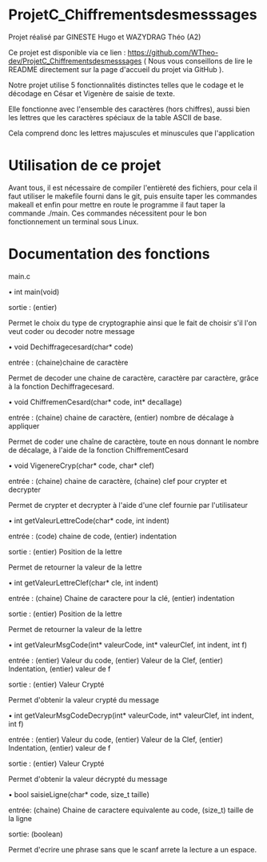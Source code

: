 # ProjetC_Chiffrementsdesmesssages
Projet réalisé par GINESTE Hugo et WAZYDRAG Théo (A2)

Ce projet est disponible via ce lien : https://github.com/WTheo-dev/ProjetC_Chiffrementsdesmesssages ( Nous vous conseillons de lire le README directement sur la page d'accueil du projet via GitHub ).

Notre projet utilise 5 fonctionnalités distinctes telles que le codage et le décodage en César et Vigenère de saisie de texte.

Elle fonctionne avec l'ensemble des caractères (hors chiffres), aussi bien les lettres que les caractères spéciaux de la table ASCII de base.

Cela comprend donc les lettres majuscules et minuscules que l'application 

# Utilisation de ce projet

Avant tous, il est nécessaire de compiler l'entièreté des fichiers, pour cela il faut utiliser le makefile fourni dans le git, puis ensuite taper les commandes makeall et enfin pour mettre en route le programme il faut taper la commande ./main. Ces commandes nécessitent pour le bon fonctionnement un terminal sous Linux.

# Documentation des fonctions

main.c

• int main(void)

sortie : (entier) 

Permet le choix du type de cryptographie ainsi que le fait de choisir s'il l'on veut coder ou decoder notre message

• void Dechiffragecesard(char* code)

entrée : (chaine)chaine de caractère

Permet de decoder une chaine de caractère, caractère par caractère, grâce à la fonction Dechiffragecesard.

• void ChiffremenCesard(char* code, int* decallage)

entrée :  (chaine) chaine de caractère, (entier) nombre de décalage à appliquer 

Permet de coder une chaîne de caractère, toute en nous donnant le nombre de décalage, à l'aide de la fonction ChiffrementCesard

• void VigenereCryp(char* code, char* clef)

entrée : (chaine) chaine de caractère, (chaine) clef pour crypter et decrypter

Permet de crypter et decrypter à l'aide d'une clef fournie par l'utilisateur

•  int getValeurLettreCode(char* code, int indent)

entrée : (code) chaine de code, (entier) indentation 

sortie : (entier) Position de la lettre 

Permet de retourner la valeur de la lettre 

• int getValeurLettreClef(char* cle, int indent)

entrée : (chaine) Chaine de caractere pour la clé, (entier) indentation 

sortie : (entier) Position de la lettre 

Permet de retourner la valeur de la lettre

• int getValeurMsgCode(int* valeurCode, int* valeurClef, int indent, int f)

entrée : (entier) Valeur du code, (entier) Valeur de la Clef, (entier) Indentation, (entier) valeur de f

sortie : (entier) Valeur Crypté

Permet d'obtenir la valeur crypté du message

• int getValeurMsgCodeDecryp(int* valeurCode, int* valeurClef, int indent, int f)

entrée : (entier) Valeur du code, (entier) Valeur de la Clef, (entier) Indentation, (entier) valeur de f

sortie : (entier) Valeur Crypté

Permet d'obtenir la valeur décrypté du message

• bool saisieLigne(char* code, size_t taille)

entrée: (chaine) Chaine de caractere equivalente au code, (size_t) taille de la ligne

sortie: (boolean)

Permet d'ecrire une phrase sans que le scanf arrete la lecture a un espace.
















